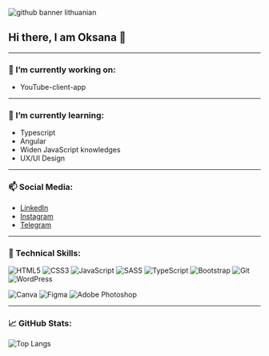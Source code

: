 ![github banner lithuanian](https://user-images.githubusercontent.com/99502407/178211608-42581819-a5a5-4e6b-912d-df9c1b7ab543.svg)

 ## Hi there, I am Oksana 👋 

---

### 🔭 I’m currently working on:
 
  - YouTube-client-app
  
  ---
 
### 🌱 I’m currently learning:
 
 - Typescript
 - Angular
 - Widen JavaScript knowledges
 - UX/UI Design
 
 ---

### 📫 Social Media: 

- [LinkedIn](https://www.linkedin.com/in/oksana-astapova/)
- [Instagram](https://www.instagram.com/pitjayka/)
- [Telegram](https://t.me/pitjay)

---

### 💼 Technical Skills:

![HTML5](https://img.shields.io/badge/html5-%23E34F26.svg?style=for-the-badge&logo=html5&logoColor=white)
![CSS3](https://img.shields.io/badge/css3-%231572B6.svg?style=for-the-badge&logo=css3&logoColor=white)
![JavaScript](https://img.shields.io/badge/javascript-%23323330.svg?style=for-the-badge&logo=javascript&logoColor=%23F7DF1E)
![SASS](https://img.shields.io/badge/SASS-hotpink.svg?style=for-the-badge&logo=SASS&logoColor=white)
![TypeScript](https://img.shields.io/badge/typescript-%23007ACC.svg?style=for-the-badge&logo=typescript&logoColor=white)
![Bootstrap](https://img.shields.io/badge/bootstrap-%23563D7C.svg?style=for-the-badge&logo=bootstrap&logoColor=white)
![Git](https://img.shields.io/badge/git-%23F05033.svg?style=for-the-badge&logo=git&logoColor=white)
![WordPress](https://img.shields.io/badge/WordPress-%23117AC9.svg?style=for-the-badge&logo=WordPress&logoColor=white)
<br>

![Canva](https://img.shields.io/badge/Canva-%2300C4CC.svg?style=for-the-badge&logo=Canva&logoColor=white)
![Figma](https://img.shields.io/badge/figma-%23F24E1E.svg?style=for-the-badge&logo=figma&logoColor=white)
![Adobe Photoshop](https://img.shields.io/badge/adobe%20photoshop-%2331A8FF.svg?style=for-the-badge&logo=adobe%20photoshop&logoColor=white)

---

### 📈 GitHub Stats:

![Top Langs](https://github-readme-stats.vercel.app/api/top-langs/?username=OksanaAstapova&layout=compact)




